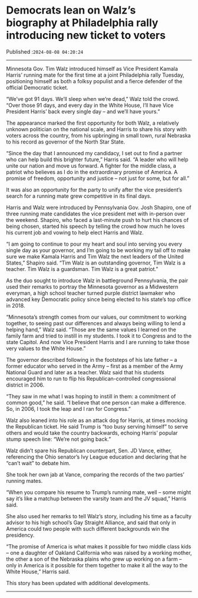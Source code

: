 # Democrats lean on Walz’s biography at Philadelphia rally introducing new ticket to voters

Published :`2024-08-08 04:20:24`

---

Minnesota Gov. Tim Walz introduced himself as Vice President Kamala Harris’ running mate for the first time at a joint Philadelphia rally Tuesday, positioning himself as both a folksy populist and a fierce defender of the official Democratic ticket.

“We’ve got 91 days. We’ll sleep when we’re dead,” Walz told the crowd. “Over those 91 days, and every day in the White House, I’ll have Vice President Harris’ back every single day – and we’ll have yours.”

The appearance marked the first opportunity for both Walz, a relatively unknown politician on the national scale, and Harris to share his story with voters across the country, from his upbringing in small town, rural Nebraska to his record as governor of the North Star State.

“Since the day that I announced my candidacy, I set out to find a partner who can help build this brighter future,” Harris said. “A leader who will help unite our nation and move us forward. A fighter for the middle class, a patriot who believes as I do in the extraordinary promise of America. A promise of freedom, opportunity and justice – not just for some, but for all.”

It was also an opportunity for the party to unify after the vice president’s search for a running mate grew competitive in its final days.

Harris and Walz were introduced by Pennsylvania Gov. Josh Shapiro, one of three running mate candidates the vice president met with in-person over the weekend. Shapiro, who faced a last-minute push to hurt his chances of being chosen, started his speech by telling the crowd how much he loves his current job and vowing to help elect Harris and Walz.

“I am going to continue to pour my heart and soul into serving you every single day as your governor, and I’m going to be working my tail off to make sure we make Kamala Harris and Tim Walz the next leaders of the United States,” Shapiro said. “Tim Walz is an outstanding governor, Tim Walz is a teacher. Tim Walz is a guardsman. Tim Walz is a great patriot.”

As the duo sought to introduce Walz in battleground Pennsylvania, the pair used their remarks to portray the Minnesota governor as a Midwestern everyman, a high school teacher turned purple district lawmaker who advanced key Democratic policy since being elected to his state’s top office in 2018.

“Minnesota’s strength comes from our values, our commitment to working together, to seeing past our differences and always being willing to lend a helping hand,” Walz said. “Those are the same values I learned on the family farm and tried to instill in my students. I took it to Congress and to the state Capitol. And now Vice President Harris and I are running to take those very values to the White House.”

The governor described following in the footsteps of his late father – a former educator who served in the Army – first as a member of the Army National Guard and later as a teacher. Walz said that his students encouraged him to run to flip his Republican-controlled congressional district in 2006.

“They saw in me what I was hoping to instill in them: a commitment of common good,” he said. “I believe that one person can make a difference. So, in 2006, I took the leap and I ran for Congress.”

Walz also leaned into his role as an attack dog for Harris, at times mocking the Republican ticket. He said Trump is “too busy serving himself” to serve others and would take the country backwards, echoing Harris’ popular stump speech line: “We’re not going back.”

Walz didn’t spare his Republican counterpart, Sen. JD Vance, either, referencing the Ohio senator’s Ivy League education and declaring that he “can’t wait” to debate him.

She took her own jab at Vance, comparing the records of the two parties’ running mates.

“When you compare his resume to Trump’s running mate, well – some might say it’s like a matchup between the varsity team and the JV squad,” Harris said.

She also used her remarks to tell Walz’s story, including his time as a faculty advisor to his high school’s Gay Straight Alliance, and said that only in America could two people with such different backgrounds win the presidency.

“The promise of America is what makes it possible for two middle class kids – one a daughter of Oakland California who was raised by a working mother, the other a son of the Nebraska plains who grew up working on a farm – only in America is it possible for them together to make it all the way to the White House,” Harris said.

This story has been updated with additional developments.

---

